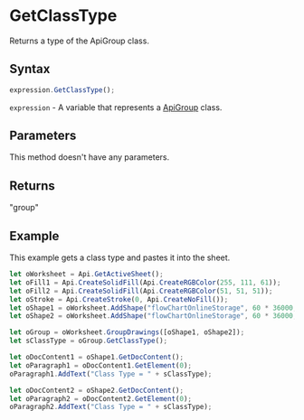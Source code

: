 # GetClassType

Returns a type of the ApiGroup class.

## Syntax

```javascript
expression.GetClassType();
```

`expression` - A variable that represents a [ApiGroup](../ApiGroup.md) class.

## Parameters

This method doesn't have any parameters.

## Returns

"group"

## Example

This example gets a class type and pastes it into the sheet.

```javascript
let oWorksheet = Api.GetActiveSheet();
let oFill1 = Api.CreateSolidFill(Api.CreateRGBColor(255, 111, 61));
let oFill2 = Api.CreateSolidFill(Api.CreateRGBColor(51, 51, 51));
let oStroke = Api.CreateStroke(0, Api.CreateNoFill());
let oShape1 = oWorksheet.AddShape("flowChartOnlineStorage", 60 * 36000, 35 * 36000, oFill1, oStroke, 0, 2 * 36000, 0, 3 * 36000);
let oShape2 = oWorksheet.AddShape("flowChartOnlineStorage", 60 * 36000, 35 * 36000, oFill2, oStroke, 0, 15 * 36000, 0, 30 * 36000);

let oGroup = oWorksheet.GroupDrawings([oShape1, oShape2]);
let sClassType = oGroup.GetClassType();

let oDocContent1 = oShape1.GetDocContent();
let oParagraph1 = oDocContent1.GetElement(0);
oParagraph1.AddText("Class Type = " + sClassType);

let oDocContent2 = oShape2.GetDocContent();
let oParagraph2 = oDocContent2.GetElement(0);
oParagraph2.AddText("Class Type = " + sClassType);

```
